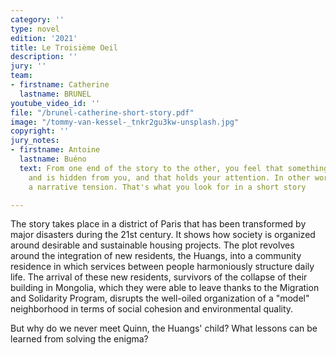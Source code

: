 ```yaml
---
category: ''
type: novel
edition: '2021'
title: Le Troisième Oeil
description: ''
jury: ''
team:
- firstname: Catherine
  lastname: BRUNEL
youtube_video_id: ''
file: "/brunel-catherine-short-story.pdf"
image: "/tommy-van-kessel-_tnkr2gu3kw-unsplash.jpg"
copyright: ''
jury_notes:
- firstname: Antoine
  lastname: Buéno
  text: From one end of the story to the other, you feel that something is missing
    and is hidden from you, and that holds your attention. In other words, there is
    a narrative tension. That's what you look for in a short story

---
```

The story takes place in a district of Paris that has been transformed by major disasters during the 21st century. It shows how society is organized around desirable and sustainable housing projects. The plot revolves around the <!--more-->integration of new residents, the Huangs, into a community residence in which services between people harmoniously structure daily life. The arrival of these new residents, survivors of the collapse of their building in Mongolia, which they were able to leave thanks to the Migration and Solidarity Program, disrupts the well-oiled organization of a "model" neighborhood in terms of social cohesion and environmental quality. 

But why do we never meet Quinn, the Huangs' child? What lessons can be learned from solving the enigma?